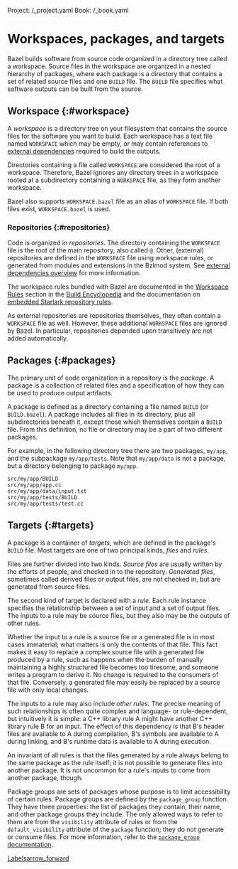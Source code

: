 Project: /_project.yaml
Book: /_book.yaml

# Workspaces, packages, and targets

Bazel builds software from source code organized in a directory tree called a
workspace. Source files in the workspace are organized in a nested hierarchy of
packages, where each package is a directory that contains a set of related
source files and one `BUILD` file. The `BUILD` file specifies what software
outputs can be built from the source.


## Workspace {:#workspace}

A _workspace_ is a directory tree on your filesystem that contains the source
files for the software you want to build. Each workspace has a text file named
`WORKSPACE` which may be empty, or may contain references to [external
dependencies](/docs/external) required to build the outputs.

Directories containing a file called `WORKSPACE` are considered the root of a
workspace. Therefore, Bazel ignores any directory trees in a workspace rooted at
a subdirectory containing a `WORKSPACE` file, as they form another workspace.

Bazel also supports `WORKSPACE.bazel` file as an alias of `WORKSPACE` file. If
both files exist, `WORKSPACE.bazel` is used.

### Repositories {:#repositories}

Code is organized in _repositories_. The directory containing the `WORKSPACE`
file is the root of the main repository, also called `@`. Other, (external)
repositories are defined in the `WORKSPACE` file using workspace rules, or
generated from modules and extensions in the Bzlmod system. See [external
dependencies overview](/external/overview) for more information.

The workspace rules bundled with Bazel are documented in the [Workspace
Rules](/reference/be/workspace) section in the [Build
Encyclopedia](/reference/be/overview) and the documentation on [embedded
Starlark repository rules](/rules/lib/repo/index).

As external repositories are repositories themselves, they often contain a
`WORKSPACE` file as well. However, these additional `WORKSPACE` files are
ignored by Bazel. In particular, repositories depended upon transitively are not
added automatically.

## Packages {:#packages}

The primary unit of code organization in a repository is the _package_. A
package is a collection of related files and a specification of how they can be
used to produce output artifacts.

A package is defined as a directory containing a file named `BUILD` (or
`BUILD.bazel`). A package includes all files in its directory, plus all
subdirectories beneath it, except those which themselves contain a `BUILD` file.
From this definition, no file or directory may be a part of two different
packages.

For example, in the following directory tree there are two packages, `my/app`,
and the subpackage `my/app/tests`. Note that `my/app/data` is not a package, but
a directory belonging to package `my/app`.

```
src/my/app/BUILD
src/my/app/app.cc
src/my/app/data/input.txt
src/my/app/tests/BUILD
src/my/app/tests/test.cc
```

## Targets {:#targets}

A package is a container of _targets_, which are defined in the package's
`BUILD` file. Most targets are one of two principal kinds, _files_ and _rules_.

Files are further divided into two kinds. _Source files_ are usually written by
the efforts of people, and checked in to the repository. _Generated files_,
sometimes called derived files or output files, are not checked in, but are
generated from source files.

The second kind of target is declared with a _rule_. Each rule instance
specifies the relationship between a set of input and a set of output files. The
inputs to a rule may be source files, but they also may be the outputs of other
rules.

Whether the input to a rule is a source file or a generated file is in most
cases immaterial; what matters is only the contents of that file. This fact
makes it easy to replace a complex source file with a generated file produced by
a rule, such as happens when the burden of manually maintaining a highly
structured file becomes too tiresome, and someone writes a program to derive it.
No change is required to the consumers of that file. Conversely, a generated
file may easily be replaced by a source file with only local changes.

The inputs to a rule may also include _other rules_. The precise meaning of such
relationships is often quite complex and language- or rule-dependent, but
intuitively it is simple: a C++ library rule A might have another C++ library
rule B for an input. The effect of this dependency is that B's header files are
available to A during compilation, B's symbols are available to A during
linking, and B's runtime data is available to A during execution.

An invariant of all rules is that the files generated by a rule always belong to
the same package as the rule itself; it is not possible to generate files into
another package. It is not uncommon for a rule's inputs to come from another
package, though.

Package groups are sets of packages whose purpose is to limit accessibility of
certain rules. Package groups are defined by the `package_group` function. They
have three properties: the list of packages they contain, their name, and other
package groups they include. The only allowed ways to refer to them are from the
`visibility` attribute of rules or from the `default_visibility` attribute of
the `package` function; they do not generate or consume files. For more
information, refer to the [`package_group`
documentation](/reference/be/functions#package_group).

<a class="button button-with-icon button-primary" href="/concepts/labels">
  Labels<span class="material-icons icon-after" aria-hidden="true">arrow_forward</span>
</a>